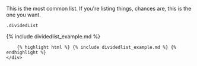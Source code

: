 <div class="line-gutters">
	<div class="unit size1of3">
		<p>This is the most common list. If you're listing things, chances are, this is the one you want.</p>
		<p><code>.dividedList</code></p>
	</div>
	<div class="lastUnit">
		{% include dividedlist_example.md %}

		{% highlight html %} {% include dividedlist_example.md %} {% endhighlight %}
	</div>
</div>